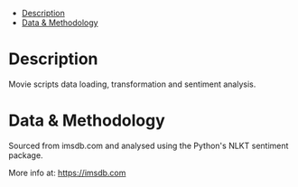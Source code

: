 * [Description](#description)
* [Data & Methodology](#data)

# Description

Movie scripts data loading, transformation and sentiment analysis.


# Data & Methodology

Sourced from imsdb.com and analysed using the Python's NLKT sentiment package.

More info at: https://imsdb.com
